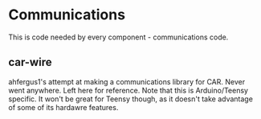 # Communications
This is code needed by every component - communications code.

## car-wire
ahfergus1's attempt at making a communications library for CAR. Never went anywhere. Left here for reference. Note that this is Arduino/Teensy specific. It won't be great for Teensy though, as it doesn't take advantage of some of its hardawre features.